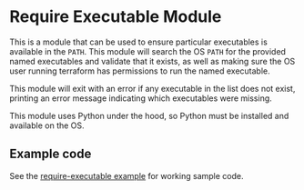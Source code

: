 # Require Executable Module

This is a module that can be used to ensure particular executables is available in the `PATH`. This module will search
the OS `PATH` for the provided named executables and validate that it exists, as well as making sure the OS user running
terraform has permissions to run the named executable.

This module will exit with an error if any executable in the list does not exist, printing an error message indicating
which executables were missing.

This module uses Python under the hood, so Python must be installed and available on the OS.




## Example code

See the [require-executable example](https://github.com/terraform-modules-krish/terraform-aws-utilities/blob/v0.0.4/examples/require-executable) for working sample code.
